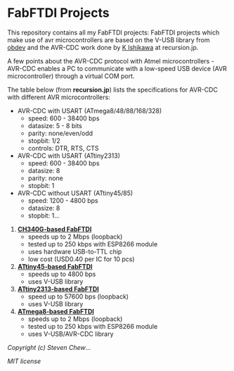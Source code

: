 # FabFTDI Projects
This repository contains all my FabFTDI projects:
FabFTDI projects which make use of avr microcontrollers are based on the V-USB library from [obdev](https://www.obdev.at/products/vusb/index.html) and the AVR-CDC work done by [K Ishikawa](http://www.recursion.jp/prose/avrcdc/) at recursion.jp.

A few points about the AVR-CDC protocol with Atmel microcontrollers - AVR-CDC enables a PC to communicate with a low-speed USB device (AVR microcontroller) through a virtual COM port.

The table below (from **recursion.jp**) lists the specifications for AVR-CDC with different AVR microcontrollers:
* AVR-CDC with USART (ATmega8/48/88/168/328)
    * speed: 600 - 38400 bps
    * datasize: 5 - 8 bits
    * parity: none/even/odd
    * stopbit: 1/2
    * controls: DTR, RTS, CTS
* AVR-CDC with USART (ATtiny2313)
    * speed: 600 - 38400 bps
    * datasize: 8
    * parity: none
    * stopbit: 1
* AVR-CDC without USART (ATtiny45/85)
    * speed: 1200 - 4800 bps
    * datasize: 8
    * stopbit: 1...


1. **[CH340G-based FabFTDI](fabftdi-ch340g.md)**
   * speeds up to 2 Mbps (loopback)
   * tested up to 250 kbps with ESP8266 module
   * uses hardware USB-to-TTL chip
   * low cost (USD0.40 per IC for 10 pcs)
2. **[ATtiny45-based FabFTDI](fabftdi-tiny45.md)**
   * speeds up to 4800 bps
   * uses V-USB library
3. **[ATtiny2313-based FabFTDI](fabftdi-tiny2313.md)**
   * speed up to 57600 bps (loopback)
   * uses V-USB library
4. **[ATmega8-based FabFTDI](fabftdi-mega8.md)**
   * speeds up to 2 Mbps (loopback)
   * tested up to 250 kbps with ESP8266 module
   * uses V-USB/AVR-CDC library


*Copyright (c) Steven Chew*...

*MIT license*
